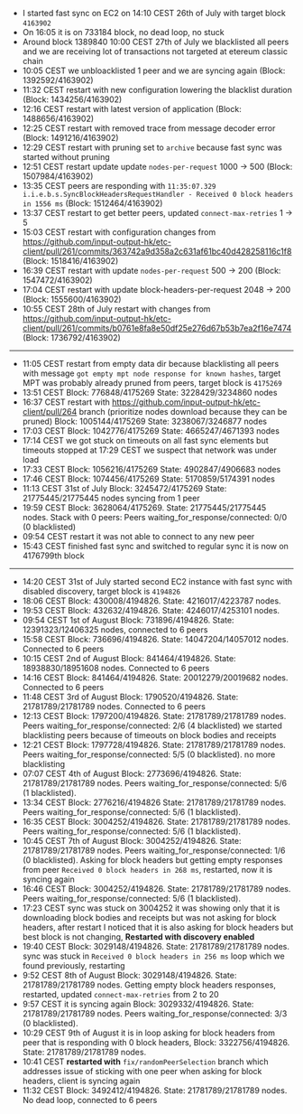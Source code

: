 * I started fast sync on EC2 on 14:10 CEST 26th of July with target block `4163902`
* On 16:05 it is on 733184 block, no dead loop, no stuck
* Around block 1389840 10:00 CEST 27th of July we blacklisted all peers and we are receiving lot of transactions not targeted at etereum classic chain
* 10:05 CEST we unbloacklisted 1 peer and we are syncing again (Block: 1392592/4163902)
* 11:32 CEST restart with new configuration lowering the blacklist duration (Block: 1434256/4163902)
* 12:16 CEST restart with latest version of application (Block: 1488656/4163902)
* 12:25 CEST restart with removed trace from message decoder error (Block: 1491216/4163902)
* 12:29 CEST restart with pruning set to `archive` because fast sync was started without pruning
* 12:51 CEST restart update update `nodes-per-request` 1000 -> 500 (Block: 1507984/4163902)
* 13:35 CEST peers are responding with `11:35:07.329 i.i.e.b.s.SyncBlockHeadersRequestHandler - Received 0 block headers in 1556 ms` (Block: 1512464/4163902)
* 13:37 CEST restart to get better peers, updated `connect-max-retries` 1 -> 5
* 15:03 CEST restart with configuration changes from https://github.com/input-output-hk/etc-client/pull/261/commits/363742a9d358a2c631af61bc40d428258116c1f8 (Block: 1518416/4163902)
* 16:39 CEST restart with update `nodes-per-request` 500 -> 200 (Block: 1547472/4163902)
* 17:04 CEST restart with update block-headers-per-request 2048 -> 200 (Block: 1555600/4163902)
* 10:55 CEST 28th of July restart with changes from https://github.com/input-output-hk/etc-client/pull/261/commits/b0761e8fa8e50df25e276d67b53b7ea2f16e7474 (Block: 1736792/4163902)



-----------------------------------------------------------------------------------------------

* 11:05 CEST restart from empty data dir because blacklisting all peers with message `got empty mpt node response for known hashes`, target MPT was probably already pruned from peers, target block is `4175269`
* 13:51 CEST Block: 776848/4175269 State: 3228429/3234860 nodes
* 16:37 CEST restart with https://github.com/input-output-hk/etc-client/pull/264 branch (prioritize nodes download because they can be pruned) Block: 1005144/4175269 State: 3238067/3246877 nodes
* 17:03 CEST Block: 1042776/4175269 State: 4665247/4671393 nodes
* 17:14 CEST we got stuck on timeouts on all fast sync elements but timeouts stopped at 17:29 CEST we suspect that network was under load
* 17:33 CEST Block: 1056216/4175269 State: 4902847/4906683 nodes
* 17:46 CEST Block: 1074456/4175269 State: 5170859/5174391 nodes
* 11:13 CEST 31st of July Block: 3245472/4175269 State: 21775445/21775445 nodes syncing from 1 peer
* 19:59 CEST Block: 3628064/4175269. State: 21775445/21775445 nodes. Stack with 0 peers: Peers waiting_for_response/connected: 0/0 (0 blacklisted)
* 09:54 CEST restart it was not able to connect to any new peer
* 15:43 CEST finished fast sync and switched to regular sync it is now on 4176799th block

--------------------------------------------------------------------------------------------------------

* 14:20 CEST 31st of July started second EC2 instance with fast sync with disabled discovery, target block is `4194826`
* 18:06 CEST Block: 430008/4194826. State: 4216017/4223787 nodes.
* 19:53 CEST Block: 432632/4194826. State: 4246017/4253101 nodes. 
* 09:54 CEST 1st of August Block: 731896/4194826. State: 12391323/12406325 nodes, connected to 6 peers
* 15:58 CEST Block: 736696/4194826. State: 14047204/14057012 nodes. Connected to 6 peers
* 10:15 CEST 2nd of August Block: 841464/4194826. State: 18938830/18951608 nodes. Connected to 6 peers
* 14:16 CEST Block: 841464/4194826. State: 20012279/20019682 nodes. Connected to 6 peers
* 11:48 CEST 3rd of August Block: 1790520/4194826. State: 21781789/21781789 nodes. Connected to 6 peers
* 12:13 CEST Block: 1797200/4194826. State: 21781789/21781789 nodes. Peers waiting_for_response/connected: 2/6 (4 blacklisted) we started blacklisting peers because of timeouts on block bodies and receipts
* 12:21 CEST Block: 1797728/4194826. State: 21781789/21781789 nodes. Peers waiting_for_response/connected: 5/5 (0 blacklisted). no more blacklisting
* 07:07 CEST 4th of August Block: 2773696/4194826. State: 21781789/21781789 nodes. Peers waiting_for_response/connected: 5/6 (1 blacklisted). 
* 13:34 CEST Block: 2776216/4194826 State: 21781789/21781789 nodes. Peers waiting_for_response/connected: 5/6 (1 blacklisted).
* 16:35 CEST Block: 3004252/4194826. State: 21781789/21781789 nodes. Peers waiting_for_response/connected: 5/6 (1 blacklisted).
* 10:45 CEST 7th of August Block: 3004252/4194826. State: 21781789/21781789 nodes. Peers waiting_for_response/connected: 1/6 (0 blacklisted). Asking for block headers but getting empty responses from peer `Received 0 block headers in 268 ms`, restarted, now it is syncing again
* 16:46 CEST Block: 3004252/4194826. State: 21781789/21781789 nodes. Peers waiting_for_response/connected: 5/6 (1 blacklisted). 
* 17:23 CEST sync was stuck on 3004252 it was showing only that it is downloading block bodies and receipts but was not asking for block headers, after restart I noticed that it is also asking for block headers but best block is not changing, **Restarted with discovery enabled**
* 19:40 CEST Block: 3029148/4194826. State: 21781789/21781789 nodes. sync was stuck in `Received 0 block headers in 256 ms` loop which we found previously, restarting
* 9:52 CEST 8th of August Block: 3029148/4194826. State: 21781789/21781789 nodes. Getting empty block headers responses, restarted, updated `connect-max-retries` from 2 to 20
* 9:57 CEST it is syncing again Block: 3029332/4194826. State: 21781789/21781789 nodes. Peers waiting_for_response/connected: 3/3 (0 blacklisted).
* 10:29 CEST 9th of August it is in loop asking for block headers from peer that is responding with 0 block headers, Block: 3322756/4194826. State: 21781789/21781789 nodes. 
* 10:41 CEST **restarted with** `fix/randomPeerSelection` branch which addresses issue of sticking with one peer when asking for block headers, client is syncing again
* 11:32 CEST Block: 3492412/4194826. State: 21781789/21781789 nodes. No dead loop, connected to 6 peers